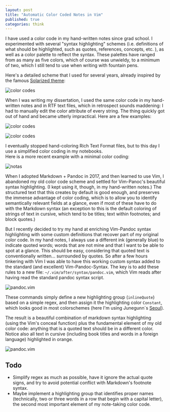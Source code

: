 ```yaml
---
layout: post
title: "Automatic Color Coded Notes in Vim"
published: true
categories: think
---
```

 
I have used a color code in my hand-written notes since grad school.
I experimented with several "syntax highlighting" schemes (i.e. definitions of what should be highlighted, such as quotes, references, concepts, etc. ), as well as a color palette to reflect the syntax. These palettes have ranged from as many as five colors, which of course was unwieldy, to a minimum of two, which I still tend to use when writing with fountain pens.
 
Here's a detailed scheme that I used for several years, already inspired by the famous [Solarized theme](https://ethanschoonover.com/solarized/):
 
![color codes](/assets/color-code.png)
 
When I was writing my dissertation, I used the same color code in my hand-written notes and in RTF text files, which in retrospect sounds maddening: I had to manually edit the color attribute of every string. 
The thing quickly got out of hand and became utterly impractical. Here are a few examples:
 
![color codes](/assets/rtf-color1.png)
 
![color codes](/assets/rtf-color2.png)
 
I eventually stopped hand-coloring Rich Text Format files, but to this day I use a simplified color coding in my notebooks.  
Here is a more recent example with a minimal color coding:
 
![notas](/assets/IMG_0183.jpg)
 
When I adopted Markdown + Pandoc in 2017, and then learned to use Vim, I abandoned my old color code scheme and settled for Vim-Panoc's beautiful syntax highlighting. (I kept using it, though, in my hand-written notes.)
The structured text that this creates by default is good enough, and preserves the immense advantage of color coding, which is to allow you to identify semantically relevant fields at a glance, even if most of these have to do with the Markdown syntax (an exception to this is the default coloring of strings of text in cursive, which tend to be titles; text within footnotes; and block quotes.)
 
But I recently decided to try my hand at enriching Vim-Pandoc syntax highlighting with some custom definitions that recover part of my original color code.
In my hand notes, I always use a different ink (generally blue) to indicate quoted words; words that are not mine and that I want to be able to spot at a glance.
This should be easy, considering that quoted text is conventionally written... surrounded by quotes.
So after a few hours tinkering with Vim I was able to have this working custom syntax added to the standard (and excellent) Vim-Pandoc-Syntax.
The key is to add these rules to a new file: `~/.vim/after/syntax/pandoc.vim`, which Vim reads after having read the standard pandoc syntax script.
 
![pandoc.vim](/assets/sc1.png)
 
These commands simply define a new highlighting group (`inlineQuote`) based on a simple regex, and then assign it the highlighting color `Constant`, which looks good in most colorschemes (here I'm using Junegunn´s [Seoul](https://github.com/junegunn/seoul256.vim)).
 
The result is a beautiful combination of markdown syntax highlighting (using the Vim's conceal function) plus the fundamental element of my old color code: anything that is a quoted text should be in a different color. Notice also all text in cursive (including book titles and words in a foreign language) highlighted in orange.
 
![pandoc.vim](/assets/sc2.png)
 
## Todo
 
- Simplify regex as much as possible, have it ignore the actual quote signs, and try to avoid potential conflict with Markdown's footnote syntax.
- Maybe implement a highlighting group that identifies proper names (technically, two or three words in a row that begin with a capital letter), the second most important element of my note-taking color code.
 
